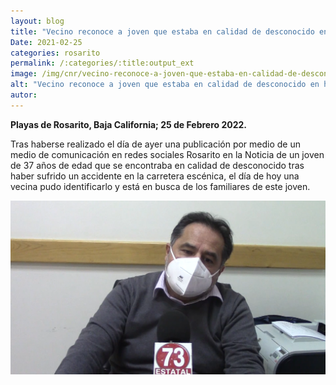 ```yaml
---
layout: blog
title: "Vecino reconoce a joven que estaba en calidad de desconocido en hospital general"
Date: 2021-02-25
categories: rosarito
permalink: /:categories/:title:output_ext
image: /img/cnr/vecino-reconoce-a-joven-que-estaba-en-calidad-de-desconocido.png
alt: "Vecino reconoce a joven que estaba en calidad de desconocido en hospital general"
autor:
---
```


**Playas de Rosarito, Baja California; 25 de Febrero 2022.** 

Tras haberse realizado el día de ayer una publicación por medio de un medio de comunicación en redes sociales Rosarito en la Noticia de un joven de 37 años de edad que se encontraba en calidad de desconocido tras haber sufrido un accidente en la carretera escénica, el día de hoy una vecina pudo identificarlo y está en busca de los familiares de este joven.

<div id="carouselExampleSlidesOnly" class="carousel slide" data-ride="carousel">
  <div class="carousel-inner">
    <div class="carousel-item active">
       <img class="d-block w-100" src="/img/cnr/vecino-reconoce-a-joven-que-estaba-en-calidad-de-desconocido.png" loading="lazy"  alt="Vecino reconoce a joven que estaba en calidad de desconocido en hospital general">
    </div>
  </div>
</div>